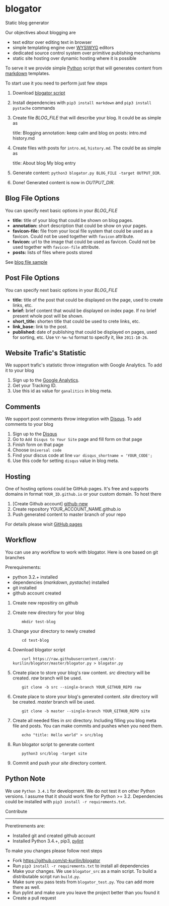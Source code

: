 blogator
========

Static blog generator

Our objectives about blogging are

 - text editor over editing text in browser
 - simple templating engine over [WYSIWYG][wg] editors 
 - dedicated source control system over primitive publishing mechanisms
 - static site hosting over dynamic hosting where it is possible

To serve it we provide simple [Python][py] script that will generates content from [markdown][md] templates.

 To start use it you need to perform just few steps

  1. Download [blogator script][bl-distrib]
  2. Install dependencies with `pip3 install markdown` and `pip3 install pystache` commands
  3. Create file *BLOG_FILE* that will describe your blog. It could be as simple as

        title:           Blogging 
        annotation:      keep calm and blog on
        posts:           intro.md
                         history.md

  4. Create files with posts for `intro.md`, `history.md`. The could be as simple as

        title: About blog
        My blog entry

  5. Generate content: `python3 blogator.py BLOG_FILE -target OUTPUT_DIR`.
  6. Done! Generated content is now in *OUTPUT_DIR*.

  
Blog File Options
-----
You can specify next basic options in your *BLOG_FILE*

  - **title:**        title of your blog that could be shown on blog pages.
  - **annotation:**   short description that could be show on your pages.
  - **favicon-file:** file from your local file system that could be used as a favicon. 
    Could not be used together with `favicon` attribute.
  - **favicon:**      url to the image that could be used as favicon. 
    Could not be used together with `favicon-file` attribute.
  - **posts:**        lists of files where posts stored

See [blog file sample][sample-blog]


Post File Options
-----
You can specify next basic options in your *BLOG_FILE*
 - **title:** title of the post that could be displayed on the page, used to create links, etc.
 - **brief:** brief content that would be displayed on index page. If no brief present whole post will be shown.
 - **short_title:** shorten title that could be used to crete links, etc.
 - **link_base:** link to the post.
 - **published:** date of publishing that could be displayed on pages, used for sorting, etc. Use `%Y-%m-%d` format to specify it, like `2011-10-26`.



Website Trafic's Statistic
-----
We support trafic's statistic throw integration with Google Analytics. To add it to your blog

 1. Sign up to the [Google Analytics][ga].
 2. Get your Tracking ID.
 3. Use this id as value for `ganalitics` in blog meta.


Comments
------
We support post comments throw integration with [Disqus][disqus]. To add comments to your blog

 1. Sign up to the [Disqus][disqus]
 2. Go to `Add Disqus to Your Site` page and fill form on that page
 3. Finish form on that page
 4. Choose `Universal code`
 5. Find your discus code at line `var disqus_shortname = 'YOUR_CODE';`
 6. Use this code for setting `disqus` value in blog meta.


Hosting
-----
One of hosting options could be GitHub pages. It's free and supports domains in format `YOUR_ID.github.io` or your custom domain. To host there 

 1. [Create Github account] [github-new]
 2. Create repository YOUR_ACCOUNT_NAME.github.io
 3. Push generated content to master branch of your repo

For details please wisit [GitHub pages][github-pages] 

Workflow
------
You can use any workflow to work with blogator. Here is one based on git branches

Prerequirements: 

 - python 3.2.+ installed
 - dependencies (*markdown*, *pystache*) installed
 - git installed
 - github account created 
 
 1. Create new repositiry on github
 2. Create new directory for your blog

            mkdir test-blog

 3. Change your directory to newly created

            cd test-blog

 4. Download blogator script

            curl https://raw.githubusercontent.com/st-kurilin/blogator/master/blogator.py > blogator.py

 5. Create place to store your blog's raw content. *src* directory will be created. *raw* branch will be used.

            git clone -b src --single-branch YOUR_GITHUB_REPO raw

 6. Create place to store your blog's generated content. *site* directory will be created. *master* branch will be used.

            git clone -b master --single-branch YOUR_GITHUB_REPO site

 7. Create all needed files in *src* directory. Including filling you blog meta file and posts. You can make commits and pushes when you need them.

            echo "title: Hello world" > src/blog

 8. Run blogator script to generate content

            python3 src/blog -target site

 9. Commit and push your *site* directory content.


Python Note
-----
We use `Python 3.4.1` for development. We do not test it on other Python versions. I assume that it should work fine for Python >= 3.2. Dependencies could be installed with `pip3 install -r requirements.txt`. 


Contribute
_____
Preretirements are:

 - Installed git and created github account
 - Installed Python 3.4.+, pip3, [pylint][pylint]

 To make you changes please follow next steps

 - Fork https://github.com/st-kurilin/blogator
 - Run `pip3 install -r requirements.txt` to install all dependencies
 - Make your changes. We use `blogator_src` as a main script. To build a distributable script run `build.py`. 
 - Make sure you pass tests from `blogator_test.py`. You can add more there as well.
 - Run pylint and make sure you leave the project better than you found it
 - Create a pull request

 [sample-blog]: https://github.com/st-kurilin/blogator/blob/master/sample/src/blog
 [bl-distrib]: https://github.com/st-kurilin/blogator/blob/master/blogator.py
 [disqus]: https://disqus.com
 [github-pages]: https://pages.github.com/
 [github-new]: https://github.com/join
 [sample-input]: https://github.com/st-kurilin/blogator/tree/master/sample/src
 [sample-output]: https://github.com/st-kurilin/blogator/tree/master/sample/target
 [pages]: https://pages.github.com/
 [ga]: http://www.google.com/analytics/
 [wg]: https://en.wikipedia.org/wiki/WYSIWYG
 [md]: https://en.wikipedia.org/wiki/Markdown
 [py]: https://www.python.org
 [pylint]: http://www.pylint.org
 